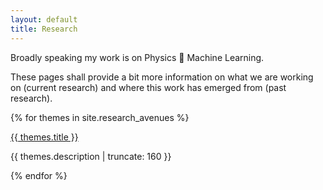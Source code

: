 ```yaml
---
layout: default
title: Research
---
```


Broadly speaking my work is on Physics &#2229; Machine Learning.

These pages shall provide a bit more information on what we are working on (current research) and where this work has emerged from (past research).

{% for themes in site.research_avenues %}

<a href="{{ themes.url | prepend: site.baseurl }}">
    {{ themes.title }}
</a>

<p class="post-excerpt">{{ themes.description | truncate: 160 }}</p>

{% endfor %}  
